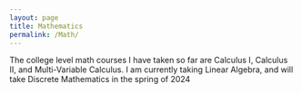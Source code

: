 ```yaml
---
layout: page
title: Mathematics
permalink: /Math/
---
```


The college level math courses I have taken so far are Calculus I, Calculus II, and Multi-Variable Calculus. I am currently taking Linear Algebra, and will take Discrete Mathematics in the spring of 2024